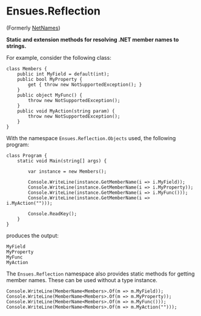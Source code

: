 Ensues.Reflection
=================

(Formerly [NetNames][1])

**Static and extension methods for resolving .NET member names to strings.**

For example, consider the following class:

    class Members {
        public int MyField = default(int);
        public bool MyProperty {
            get { throw new NotSupportedException(); }
        }
        public object MyFunc() {
            throw new NotSupportedException();
        }
        public void MyAction(string param) {
            throw new NotSupportedException();
        }
    }

With the namespace `Ensues.Reflection.Objects` used, the following program:

    class Program {
        static void Main(string[] args) {

            var instance = new Members();

            Console.WriteLine(instance.GetMemberName(i => i.MyField));
            Console.WriteLine(instance.GetMemberName(i => i.MyProperty));
            Console.WriteLine(instance.GetMemberName(i => i.MyFunc()));
            Console.WriteLine(instance.GetMemberName(i => i.MyAction("")));

            Console.ReadKey();
        }
    }

produces the output:

    MyField
    MyProperty
    MyFunc
    MyAction

The `Ensues.Reflection` namespace also provides static methods for getting member names. These can be used without a type instance.

    Console.WriteLine(MemberName<Members>.Of(m => m.MyField));
    Console.WriteLine(MemberName<Members>.Of(m => m.MyProperty));
    Console.WriteLine(MemberName<Members>.Of(m => m.MyFunc()));
    Console.WriteLine(MemberName<Members>.Of(m => m.MyAction("")));

  [1]: http://code.google.com/p/net-names/
